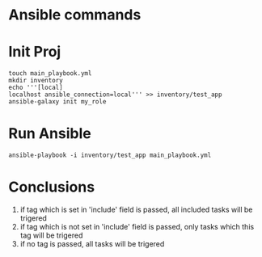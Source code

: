 # Ansible commands

# Init Proj
```
touch main_playbook.yml
mkdir inventory
echo '''[local]
localhost ansible_connection=local''' >> inventory/test_app
ansible-galaxy init my_role
```

# Run Ansible
```
ansible-playbook -i inventory/test_app main_playbook.yml
```

# Conclusions
1. if tag which is set in 'include' field is passed, all included tasks will be trigered
2. if tag which is not set in 'include' field is passed, only tasks which this tag will be trigered
3. if no tag is passed, all tasks will be trigered
